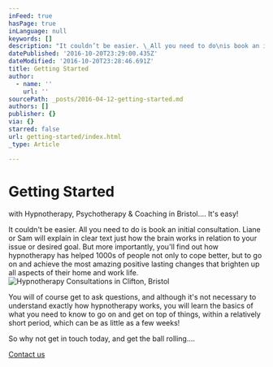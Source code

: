 ```yaml
---
inFeed: true
hasPage: true
inLanguage: null
keywords: []
description: "It couldn’t be easier. \_All you need to do\nis book an initial consultation. \_Liane\nor Sam will explain in clear text just how the brain works in relation to your\nissue or desired goal. \_But more\nimportantly, you’ll find out how hypnotherapy has helped 1000s of people not\nonly to cope better, but to go on and achieve the most amazing positive lasting\nchanges that brighten up all aspects of their home and work life."
datePublished: '2016-10-20T23:29:00.435Z'
dateModified: '2016-10-20T23:28:46.691Z'
title: Getting Started
author:
  - name: ''
    url: ''
sourcePath: _posts/2016-04-12-getting-started.md
authors: []
publisher: {}
via: {}
starred: false
url: getting-started/index.html
_type: Article

---
```

# Getting Started

with Hypnotherapy, Psychotherapy & Coaching in Bristol....  It's easy!

It couldn't be easier.  All you need to do
is book an initial consultation.  Liane
or Sam will explain in clear text just how the brain works in relation to your
issue or desired goal.  But more
importantly, you'll find out how hypnotherapy has helped 1000s of people not
only to cope better, but to go on and achieve the most amazing positive lasting
changes that brighten up all aspects of their home and work life.
![Hypnotherapy Consultations in Clifton, Bristol](https://s3-us-west-2.amazonaws.com/the-grid-img/p/41f07e50029c14b0746fe7da15232c7278510516.jpg)

You will of course get to ask questions, and although it's
not necessary to understand exactly how hypnotherapy works, you will learn the
basics of what you need to know to go on and get on top of things, within a
relatively short period, which can be as little as a few weeks!

So why not get in touch today, and get the ball rolling....

[Contact us][0]

[0]: http://www.cliftonhypnotherapy.com/contact-us/